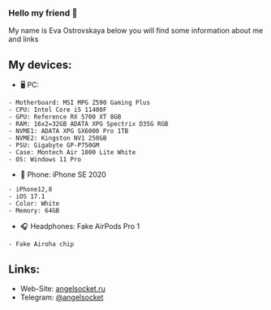 ### Hello my friend 👋
My name is Eva Ostrovskaya below you will find some information about me and links

## My devices:
- 🖥 PC:
```
- Motherboard: MSI MPG Z590 Gaming Plus
- CPU: Intel Core i5 11400F
- GPU: Reference RX 5700 XT 8GB
- RAM: 16x2=32GB ADATA XPG Spectrix D35G RGB
- NVME1: ADATA XPG SX6000 Pro 1TB
- NVME2: Kingston NV1 250GB
- PSU: Gigabyte GP-P750GM
- Case: Montech Air 1000 Lite White
- OS: Windows 11 Pro
```

- 📱 Phone: iPhone SE 2020
```
- iPhone12,8
- iOS 17.1
- Color: White
- Memory: 64GB
```

- 🎧 Headphones: Fake AirPods Pro 1
```
- Fake Airoha chip
```

## Links:
- Web-Site: [angelsocket.ru](https://angelsocket.ru)
- Telegram: [@angelsocket](https://t.me/angelsocket)

